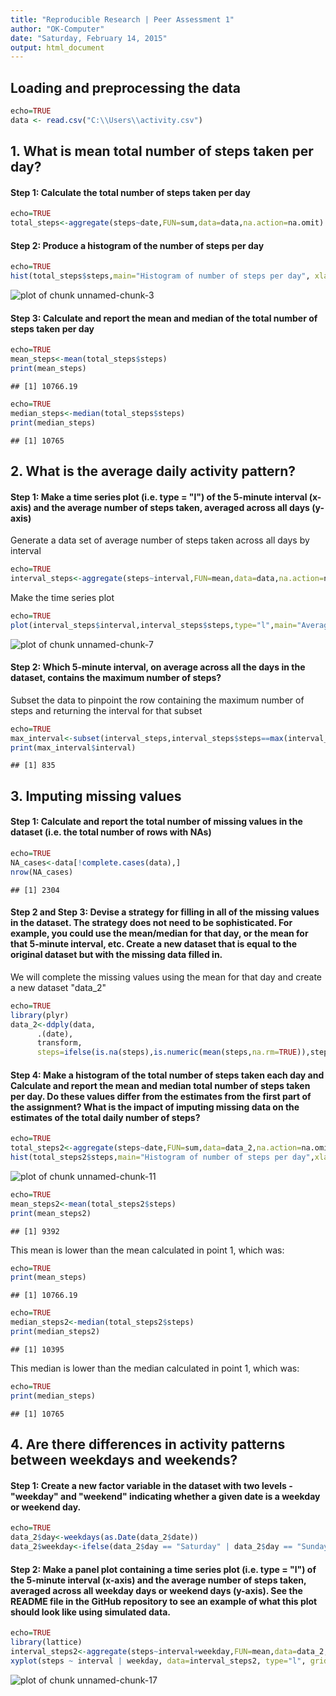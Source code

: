 ```yaml
---
title: "Reproducible Research | Peer Assessment 1"
author: "OK-Computer"
date: "Saturday, February 14, 2015"
output: html_document
---
```


## Loading and preprocessing the data



```r
echo=TRUE
data <- read.csv("C:\\Users\\activity.csv")
```

## 1. What is mean total number of steps taken per day?

#### Step 1: Calculate the total number of steps taken per day


```r
echo=TRUE
total_steps<-aggregate(steps~date,FUN=sum,data=data,na.action=na.omit)
```

#### Step 2: Produce a histogram of the number of steps per day


```r
echo=TRUE
hist(total_steps$steps,main="Histogram of number of steps per day", xlab="Total Daily Steps")
```

![plot of chunk unnamed-chunk-3](figure/unnamed-chunk-3-1.png) 


#### Step 3: Calculate and report the mean and median of the total number of steps taken per day


```r
echo=TRUE
mean_steps<-mean(total_steps$steps)
print(mean_steps)
```

```
## [1] 10766.19
```


```r
echo=TRUE
median_steps<-median(total_steps$steps)
print(median_steps)
```

```
## [1] 10765
```



## 2. What is the average daily activity pattern?

#### Step 1: Make a time series plot (i.e. type = "l") of the 5-minute interval (x-axis) and the average number of steps taken, averaged across all days (y-axis)

Generate a data set of average number of steps taken across all days by interval


```r
echo=TRUE
interval_steps<-aggregate(steps~interval,FUN=mean,data=data,na.action=na.omit)
```

Make the time series plot


```r
echo=TRUE
plot(interval_steps$interval,interval_steps$steps,type="l",main="Average number of steps by interval",xlab="Daily 5-minute Interval",ylab="Average number of steps")
```

![plot of chunk unnamed-chunk-7](figure/unnamed-chunk-7-1.png) 


#### Step 2: Which 5-minute interval, on average across all the days in the dataset, contains the maximum number of steps?

Subset the data to pinpoint the row containing the maximum number of steps and returning the interval for that subset


```r
echo=TRUE
max_interval<-subset(interval_steps,interval_steps$steps==max(interval_steps$steps))
print(max_interval$interval)
```

```
## [1] 835
```



## 3. Imputing missing values

#### Step 1: Calculate and report the total number of missing values in the dataset (i.e. the total number of rows with NAs)


```r
echo=TRUE
NA_cases<-data[!complete.cases(data),]
nrow(NA_cases)
```

```
## [1] 2304
```


#### Step 2 and Step 3: Devise a strategy for filling in all of the missing values in the dataset. The strategy does not need to be sophisticated. For example, you could use the mean/median for that day, or the mean for that 5-minute interval, etc. Create a new dataset that is equal to the original dataset but with the missing data filled in.

We will complete the missing values using the mean for that day and create a new dataset "data_2"



```r
echo=TRUE
library(plyr)
data_2<-ddply(data,
      .(date),
      transform,
      steps=ifelse(is.na(steps),is.numeric(mean(steps,na.rm=TRUE)),steps))
```

#### Step 4: Make a histogram of the total number of steps taken each day and Calculate and report the mean and median total number of steps taken per day. Do these values differ from the estimates from the first part of the assignment? What is the impact of imputing missing data on the estimates of the total daily number of steps?


```r
echo=TRUE
total_steps2<-aggregate(steps~date,FUN=sum,data=data_2,na.action=na.omit)
hist(total_steps2$steps,main="Histogram of number of steps per day",xlab="Total Daily Steps")
```

![plot of chunk unnamed-chunk-11](figure/unnamed-chunk-11-1.png) 


```r
echo=TRUE
mean_steps2<-mean(total_steps2$steps)
print(mean_steps2)
```

```
## [1] 9392
```

This mean is lower than the mean calculated in point 1, which was:


```r
echo=TRUE
print(mean_steps)
```

```
## [1] 10766.19
```



```r
echo=TRUE
median_steps2<-median(total_steps2$steps)
print(median_steps2)
```

```
## [1] 10395
```

This median is lower than the median calculated in point 1, which was:


```r
echo=TRUE
print(median_steps)
```

```
## [1] 10765
```



## 4. Are there differences in activity patterns between weekdays and weekends?

#### Step 1: Create a new factor variable in the dataset with two levels - "weekday" and "weekend" indicating whether a given date is a weekday or weekend day.


```r
echo=TRUE
data_2$day<-weekdays(as.Date(data_2$date))
data_2$weekday<-ifelse(data_2$day == "Saturday" | data_2$day == "Sunday", "weekend", "weekday")
```


#### Step 2: Make a panel plot containing a time series plot (i.e. type = "l") of the 5-minute interval (x-axis) and the average number of steps taken, averaged across all weekday days or weekend days (y-axis). See the README file in the GitHub repository to see an example of what this plot should look like using simulated data.


```r
echo=TRUE
library(lattice)
interval_steps2<-aggregate(steps~interval+weekday,FUN=mean,data=data_2,na.action=na.omit)
xyplot(steps ~ interval | weekday, data=interval_steps2, type="l", grid=T, layout=c(1,2), ylab="Number of steps", xlab="Interval")
```

![plot of chunk unnamed-chunk-17](figure/unnamed-chunk-17-1.png) 





